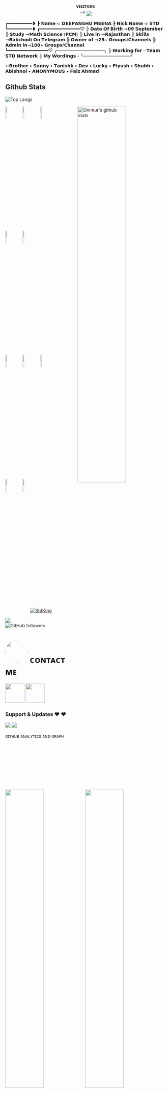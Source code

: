 <p align="center">
    <b>ᴠɪsɪᴛᴏʀs</b><br>
 -->    <img align="middle" src="https://profile-counter.glitch.me/StdKing/count.svg" />
</p>


┏━━━━━━━━━❥
┣ 𝗡𝗮𝗺𝗲​ ➪ 𝗗𝗘𝗘𝗣𝗔𝗡𝗦𝗛𝗨 𝗠𝗘𝗘𝗡𝗔
┣ 𝗡𝗶𝗰𝗸 𝗡𝗮𝗺𝗲 ➪ 𝗦𝗧𝗗
┗━━━━━━━━━❥
┏━━━━━━━━━━━━━━━♡
╠ 𝗗𝗮𝘁𝗲 𝗢𝗳 𝗕𝗶𝗿𝘁𝗵 ⇝𝟬𝟵 𝗦𝗲𝗽𝘁𝗲𝗺𝗯𝗲𝗿
╠ 𝗦𝘁𝘂𝗱𝘆 ⇝𝗠𝗮𝘁𝗵 𝗦𝗰𝗶𝗲𝗻𝗰𝗲 (𝗣𝗖𝗠)
╠ 𝗟𝗶𝘃𝗲 𝗶𝗻 ⇝𝗥𝗮𝗷𝗮𝘀𝘁𝗵𝗮𝗻
╠ 𝗦𝗸𝗶𝗹𝗹𝘀 ⇝𝗕𝗮𝗸𝗰𝗵𝗼𝗱𝗶 𝗢𝗻 𝗧𝗲𝗹𝗲𝗴𝗿𝗮𝗺
╠ 𝗢𝘄𝗻𝗲𝗿 𝗼𝗳 ⇝𝟮𝟱+ 𝗚𝗿𝗼𝘂𝗽𝘀/𝗖𝗵𝗮𝗻𝗻𝗲𝗹𝘀
╠ 𝗔𝗱𝗺𝗶𝗻 𝗶𝗻⇝𝟭𝟬𝟬+ 𝗚𝗿𝗼𝘂𝗽𝘀/𝗖𝗵𝗮𝗻𝗻𝗲𝗹               
┗━━━━━━━━━━━━━━━♡
╭───────────────╮
╠ 𝗪𝗼𝗿𝗸𝗶𝗻𝗴 𝗳𝗼𝗿 - 𝗧𝗲𝗮𝗺 𝗦𝗧𝗗 𝗡𝗲𝘁𝘄𝗼𝗿𝗸
╠ 𝗠𝘆 𝗪𝗼𝗿𝗱𝗶𝗻𝗴𝘀 - 
╰───────────────╯

➻𝗕𝗿𝗼𝘁𝗵𝗲𝗿
• 𝗦𝘂𝗻𝗻𝘆 
• 𝗧𝗮𝗻𝗶𝘀𝗵𝗸
• 𝗗𝗲𝘃
• 𝗟𝘂𝗰𝗸𝘆
• 𝗣𝗶𝘆𝘂𝘀𝗵
• 𝗦𝗵𝘂𝗯𝗵
• 𝗔𝗯𝗶𝘀𝗵𝗻𝗼𝗶
• 𝗔𝗡𝗢𝗡𝗬𝗠𝗢𝗨𝗦
• 𝗙𝗮𝗶𝘇 𝗔𝗵𝗺𝗮𝗱

## Github Stats
![Top Langs](https://github-readme-stats.vercel.app/api/top-langs/?username=StdKing&layout=compact&show_icons=true&theme=synthwave)

<!-- Your github readme stats
You can use this api: https://github.com/StdKing/github-readme-stats
-->
<p>
  <a href="https://github.com/StdKing/handle-path-oz">
    <img width="55%" align="right" alt="Onimur's github stats" src="https://github-readme-stats.vercel.app/api?username=StdKing&layout=compact&show_icons=true&theme=radical&cache_seconds=1800" />
  </a>

<!-- Your languages and tools. Be careful with the alignment. 
  You can use this sites to get logos: https://www.vectorlogo.zone or https://simpleicons.org/
  -->
  <code><img width="10%" src="https://www.vectorlogo.zone/logos/github/github-ar21.svg"></code>
  <code><img width="10%" src="https://www.vectorlogo.zone/logos/python/python-ar21.svg"></code>
  <code><img width="10%" src="https://www.vectorlogo.zone/logos/android/android-ar21.svg"></code>
  <br />
  <code><img width="10%" src="https://www.vectorlogo.zone/logos/mongodb/mongodb-ar21.svg"></code>
  <code><img width="10%" src="https://www.vectorlogo.zone/logos/heroku/heroku-ar21.svg"></code>
  <br />
  <code><img width="10%" src="https://www.vectorlogo.zone/logos/mysql/mysql-ar21.svg"></code>
  <code><img width="10%" src="https://www.vectorlogo.zone/logos/sqlite/sqlite-ar21.svg"></code>
  <code><img width="10%" src="https://www.vectorlogo.zone/logos/firebase/firebase-ar21.svg"></code>
  <br />
  <code><img width="10%" src="https://www.vectorlogo.zone/logos/javascript/javascript-ar21.svg"></code>
  <code><img width="10%" src="https://www.vectorlogo.zone/logos/java/java-ar21.svg"></code>
</p>

<p align="center"> <a href="https://github.com/StdKing"><img src="https://github-profile-trophy.vercel.app/?username=StdKing&theme=radical&row=1&no-frame=true&no-bg=true" alt="StdKing" /></a> </p>



<IMG SRC="https://komarev.com/ghpvc/?username=StdKing&color=brightgreen&label=PROFILE+VIEWS"><br>
<img alt="GitHub followers" src="https://img.shields.io/github/followers/StdKing?color=black&label=Followers&logo=STD-AD&logoColor=green&style=social">


<h1> <img src="https://te.legra.ph/file/1f5f400d5a16ae3a89343.jpg" width="70px" style="border-radius: 50%"> ᴄᴏɴᴛᴀᴄᴛ ᴍᴇ </h1>

[<img src="https://te.legra.ph/file/3f6810f790713b26fe826.jpg" width="60px">](https://t.me/STD_KING) [<img src="https://te.legra.ph/file/2a7a17fc66a8f5fe785c3.jpg" width="60px">](https://github.com/StdKing) 

### Support & Updates ❤️ ❤️
<a href="https://t.me/STD_FRIENDS_CLUB"><img src="https://img.shields.io/badge/Join-Group%20Support-blue.svg?style=for-the-badge&logo=Telegram"></a> <a href="https://t.me/Team_STD_Network"><img src="https://img.shields.io/badge/Join-Updates%20Channel-blue.svg?style=for-the-badge&logo=Telegram"></a> 

 ɢɪᴛʜᴜʙ ᴀɴᴀʟʏᴛɪᴄs ᴀɴᴅ ɢʀᴀᴘʜ </h1>

[<img src="https://github-readme-stats.vercel.app/api?username=StdKing&count_private=true&show_icons=true&theme=chartreuse-dark&custom_title=What%27s+the+craic?&include_all_commits=true&hide_border=true&bg_color=000000" width="49%">](https://github.com/StdKing)  [<img src="https://github-readme-streak-stats.herokuapp.com/?user=StdKing&theme=chartreuse-dark&hide_border=True&bg_color=000000" width="49%">](https://github.com/StdKing)
![StdKing GitHub Graph](https://activity-graph.herokuapp.com/graph?username=StdKing&custom_title=My%20Graph&bg_color=241731&line=f20f80&color=f52f91&point=fdf5ea&hide_border=true&area=false&area_color=fdf5ea)
